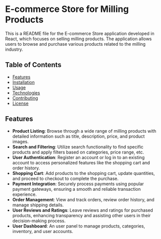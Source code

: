 # E-commerce Store for Milling Products

This is a README file for the E-commerce Store application developed in React, which focuses on selling milling products. The application allows users to browse and purchase various products related to the milling industry.

## Table of Contents

- [Features](#features)
- [Installation](#installation)
- [Usage](#usage)
- [Technologies](#technologies)
- [Contributing](#contributing)
- [License](#license)

## Features

- **Product Listing**: Browse through a wide range of milling products with detailed information such as title, description, price, and product images.
- **Search and Filtering**: Utilize search functionality to find specific products and apply filters based on categories, price range, etc.
- **User Authentication**: Register an account or log in to an existing account to access personalized features like the shopping cart and order history.
- **Shopping Cart**: Add products to the shopping cart, update quantities, and proceed to checkout to complete the purchase.
- **Payment Integration**: Securely process payments using popular payment gateways, ensuring a smooth and reliable transaction experience.
- **Order Management**: View and track orders, review order history, and manage shipping details.
- **User Reviews and Ratings**: Leave reviews and ratings for purchased products, enhancing transparency and assisting other users in their decision-making process.
- **User Dashboard**: An user panel to manage products, categories, inventory, and user accounts.
